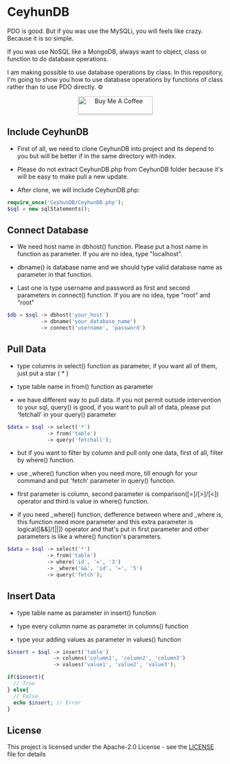 # CeyhunDB
PDO is good. But if you was use the MySQLi, you will feels like crazy. Because it is so simple.

If you was use NoSQL like a MongoDB, always want to object, class or function to do database operations.

I am making possible to use database operations by class. In this repository, I'm going to show you how to use database operations by functions of class rather than to use PDO directly. ⚙️

<p align="center">
    <a href="https://www.buymeacoffee.com/" target="_blank">
      <img src="https://www.buymeacoffee.com/assets/img/custom_images/orange_img.png" alt="Buy Me A Coffee" style="height: 41px !important;width: 174px !important;box-shadow: 0px 3px 2px 0px rgba(190, 190, 190, 0.5) !important;-webkit-box-shadow: 0px 3px 2px 0px rgba(190, 190, 190, 0.5) !important;" >
    </a>
</p>

## Include CeyhunDB
- First of all, we need to clone CeyhunDB into project and its depend to you but will be better if in the same directory with index.

- Please do not extract CeyhunDB.php from CeyhunDB folder because it's will be easy to make pull a new update.

- After clone, we will include CeyhunDB.php:

``` php
require_once('CeyhunDB/CeyhunDB.php');
$sql = new sqlStatements();
```

## Connect Database
- We need host name in dbhost() function. Please put a host name in function as parameter. If you are no idea, type "localhost".

- dbname() is database name and we should type valid database name as parameter in that function.

- Last one is type username and password as first and second parameters in connect() function. If you are no idea, type "root" and "root"

``` php
$db = $sql -> dbhost('your_host')
           -> dbname('your_database_name')
           -> connect('username', 'password')
```

## Pull Data
- type columns in select() function as parameter, if you want all of them, just put a star ( * )

- type table name in from() function as parameter

- we have different way to pull data. If you not permit outside intervention to your sql, query() is good, if you want to pull all of data, please put 'fetchall' in your query() parameter

``` php
$data = $sql -> select('*')
             -> from('table')
             -> query('fetchall');
```

- but if you want to filter by column and pull only one data, first of all, filter by where() function.

- use _where() function when you need more, till enough for your command and put 'fetch' parameter in query() function.

- first parameter is column, second parameter is comparison([=]/[>]/[<]) operator and third is value in where() function.

- if you need _where() function, defference between where and _where is, this function need more parameter and this extra parameter is logical([&&]/[||]) operator and that's put in first parameter and other parameters is like a where() function's parameters.

``` php
$data = $sql -> select('*')
             -> from('table')
             -> where('id', '=', '3')
             -> _where('&&', 'id', '=', '5')
             -> query('fetch');
```

## Insert Data
- type table name as parameter in insert() function

- type every column name as parameter in columns() function

- type your adding values as parameter in values() function

``` php
$insert = $sql -> insert('table')
               -> columns('column1', 'column2', 'column3')
               -> values('value1', 'value2', 'value3');

if($insert){
  // True
} else{
  // False
  echo $insert; // Error
}
```


## License
This project is licensed under the Apache-2.0 License - see the [LICENSE](LICENSE) file for details
